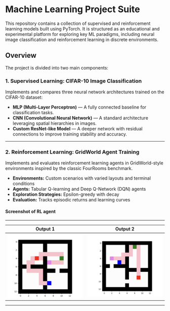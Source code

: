 # Machine Learning Project Suite

This repository contains a collection of supervised and reinforcement learning models built using PyTorch. It is structured as an educational and experimental platform for exploring key ML paradigms, including neural image classification and reinforcement learning in discrete environments.

## Overview

The project is divided into two main components:

### 1. **Supervised Learning: CIFAR-10 Image Classification**

Implements and compares three neural network architectures trained on the CIFAR-10 dataset:

- **MLP (Multi-Layer Perceptron)** — A fully connected baseline for classification tasks.
- **CNN (Convolutional Neural Network)** — A standard architecture leveraging spatial hierarchies in images.
- **Custom ResNet-like Model** — A deeper network with residual connections to improve training stability and accuracy.

---

### 2. **Reinforcement Learning: GridWorld Agent Training**

Implements and evaluates reinforcement learning agents in GridWorld-style environments inspired by the classic FourRooms benchmark.

- **Environments:** Custom scenarios with varied layouts and terminal conditions
- **Agents:** Tabular Q-learning and Deep Q-Network (DQN) agents
- **Exploration Strategies:** Epsilon-greedy with decay
- **Evaluation:** Tracks episodic returns and learning curves

#### Screenshot of RL agent
---
| Output 1 | Output 2 |
|----------|----------|
| ![Example output 1](./screenshots/scrn1.png) | ![Example output 2](./screenshots/scrn2.png) |
---

